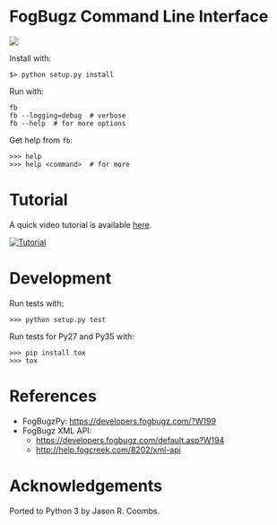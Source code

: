 # FogBugz Command Line Interface

[<img src="https://travis-ci.org/lbolla/fbcli.svg?branch=master">](https://travis-ci.org/lbolla/fbcli)

Install with:

    $> python setup.py install

Run with:

    fb
    fb --logging=debug  # verbose
    fb --help  # for more options

Get help from `fb`:

    >>> help
    >>> help <command>  # for more

# Tutorial

A quick video tutorial is available [here](https://www.youtube.com/watch?v=2tunk7HD0GY).

[![Tutorial](https://j.gifs.com/vJxLDD.gif)](https://www.youtube.com/watch?v=2tunk7HD0GY)

# Development

Run tests with:

    >>> python setup.py test

Run tests for Py27 and Py35 with:

    >>> pip install tox
    >>> tox

# References

- FogBugzPy: https://developers.fogbugz.com/?W199
- FogBugz XML API:
  - https://developers.fogbugz.com/default.asp?W194
  - http://help.fogcreek.com/8202/xml-api

# Acknowledgements

Ported to Python 3 by Jason R. Coombs.
